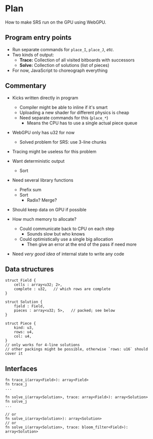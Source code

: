 # Plan

How to make SRS run on the GPU using WebGPU.

## Program entry points

- Run separate commands for `place_I`, `place_J`, *etc.*
- Two kinds of output:
  - **Trace:** Collection of all visited bitboards with successors
  - **Solve:** Collection of solutions (list of pieces)
- For now, JavaScript to choreograph everything

## Commentary

- Kicks written directly in program
  - Compiler might be able to inline if it's smart
  - Uploading a new shader for different physics is cheap
  - Need separate commands for this (`place_*`)
    - Means the CPU has to use a single actual piece queue

- WebGPU only has u32 for now
  - Solved problem for SRS: use 3-line chunks

- Tracing might be useless for this problem

- Want deterministic output
  - Sort

- Need several library functions
  - Prefix sum
  - Sort
    - Radix? Merge?

- Should keep data on GPU if possible

- How much memory to allocate?
  - Could communicate back to CPU on each step
    - Sounds slow but who knows
  - Could optimistically use a single big allocation
    - Then give an error at the end of the pass if need more

- Need *very good idea* of internal state to write any code

## Data structures

```
struct Field {
    cells : array<u32; 2>,
    complete : u32,   // which rows are complete
}

struct Solution {
    field : Field,
    pieces : array<u32; 5>,   // packed; see below
}

struct Piece {
    kind: u3,
    rows: u4,
    col: u4,
}
// only works for 4-line solutions
// other packings might be possible, otherwise `rows: u16` should cover it
```

## Interfaces

```
fn trace_i(array<Field>): array<Field>
fn trace_j
...

fn solve_i(array<Solution>, trace: array<Field>): array<Solution>
fn solve_j
...

// or
fn solve_i(array<Solution>): array<Solution>
// or
fn solve_i(array<Solution>, trace: bloom_filter<Field>): array<Solution>
```
